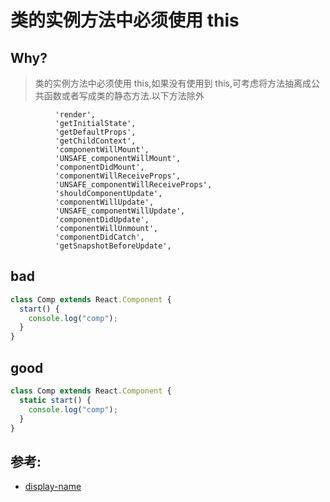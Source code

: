 # 类的实例方法中必须使用 this

## Why?

> 类的实例方法中必须使用 this,如果没有使用到 this,可考虑将方法抽离成公共函数或者写成类的静态方法.以下方法除外

```shell
          'render',
          'getInitialState',
          'getDefaultProps',
          'getChildContext',
          'componentWillMount',
          'UNSAFE_componentWillMount',
          'componentDidMount',
          'componentWillReceiveProps',
          'UNSAFE_componentWillReceiveProps',
          'shouldComponentUpdate',
          'componentWillUpdate',
          'UNSAFE_componentWillUpdate',
          'componentDidUpdate',
          'componentWillUnmount',
          'componentDidCatch',
          'getSnapshotBeforeUpdate',
```

## bad

```jsx
class Comp extends React.Component {
  start() {
    console.log("comp");
  }
}
```

## good

```jsx
class Comp extends React.Component {
  static start() {
    console.log("comp");
  }
}
```

## 参考:

- [display-name](https://github.com/jsx-eslint/eslint-plugin-react/blob/c42b624d0fb9ad647583a775ab9751091eec066f/docs/rules/display-name)
